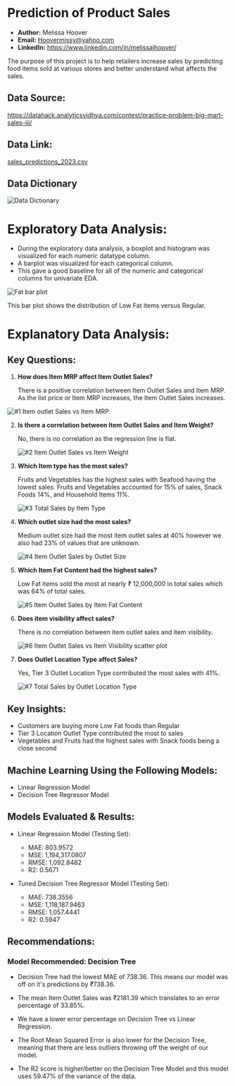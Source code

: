 # **Prediction of Product Sales**
- **Author:** Melissa Hoover
- **Email:** Hoovermissy@yahoo.com
- **LinkedIn:** https://www.linkedin.com/in/melissajhoover/

The purpose of this project is to help retailers increase sales by predicting food items sold at various stores and better understand what affects the sales.

## **Data Source:**
https://datahack.analyticsvidhya.com/contest/practice-problem-big-mart-sales-iii/
## **Data Link:**
[sales_predictions_2023.csv](https://github.com/Mhoover41/Prediction-of-Product-Sales/files/11401628/sales_predictions_2023.csv)

## **Data Dictionary**

![Data Dictionary](https://user-images.githubusercontent.com/127150137/236072592-f1a358bd-42af-4489-945b-95c302f61c96.png)
# **Exploratory Data Analysis**:
- During the exploratory data analysis, a boxplot and histogram was visualized for each numeric datatype column. 
- A barplot was visualized for each categorical column. 
- This gave a good baseline for all of the numeric and categorical columns for univariate EDA. 

![Fat bar plot](https://user-images.githubusercontent.com/127150137/236330360-859ccc7a-1b3c-4b01-a3a7-0aeeb5bab1bb.png)


This bar plot shows the distribution of Low Fat items versus Regular.

# **Explanatory Data Analysis**:

## **Key Questions:**

1) **How does Item MRP affect Item Outlet Sales?**
   
   There is a positive correlation between Item Outlet Sales and Item MRP. As the list price or Item MRP increases, the Item Outlet Sales increases.

![#1 Item outlet Sales vs Item MRP](https://user-images.githubusercontent.com/127150137/236072799-e46ae938-3483-4127-a818-2902b6474aa6.png)

2) **Is there a correlation between Item Outlet Sales and Item Weight?**
    
    No, there is no correlation as the regression line is flat. 
   
   ![#2 Item Outlet Sales vs Item Weight](https://user-images.githubusercontent.com/127150137/236072904-434c6e15-8be8-4208-9885-ce50a5295d87.png)
   
3) **Which Item type has the most sales?** 
   
   Fruits and Vegetables has the highest sales with Seafood having the lowest sales. Fruits and Vegetables accounted for 15% of sales, Snack Foods 14%, and Household        Items 11%. 
   
   ![#3 Total Sales by Item Type](https://user-images.githubusercontent.com/127150137/236072911-3bd51acb-4baf-4fed-8ea1-4436192899d6.png)

4) **Which outlet size had the most sales?**
   
   Medium outlet size had the most item outlet sales at 40% however we also had 23% of values that are unknown.
   
   ![#4 Item Outlet Sales by Outlet Size](https://user-images.githubusercontent.com/127150137/236072848-3d53475e-dc28-47c3-a243-15d337b22f5e.png)

5) **Which Item Fat Content had the highest sales?**  
   
   Low Fat items sold the most at nearly ₹ 12,000,000 in total sales which was 64% of total sales. 
   
   ![#5 Item Outlet Sales by Item Fat Content](https://user-images.githubusercontent.com/127150137/236072860-c6c56209-996a-4508-ae91-09fde188cfd0.png)
   
6) **Does item visibility affect sales?**
   
   There is no correlation between item outlet sales and item visibility.
   
   ![#6 Item Outlet Sales vs Item Visibility scatter plot](https://user-images.githubusercontent.com/127150137/236072862-7b5843cf-c74c-44ec-b69c-827d1d7ac86b.png)
   
7) **Does Outlet Location Type affect Sales?**
   
   Yes, Tier 3 Outlet Location Type contributed the most sales with 41%.
   
   ![#7 Total Sales by Outlet Location Type](https://user-images.githubusercontent.com/127150137/236072869-b5da30f1-0650-4716-b993-f2c0d3b6554f.png)
  
## **Key Insights:**
  - Customers are buying more Low Fat foods than Regular
  - Tier 3 Location Outlet Type contributed the most to sales
  - Vegetables and Fruits had the highest sales with Snack foods being a close second

## **Machine Learning Using the Following Models:**
- Linear Regression Model
- Decision Tree Regressor Model

## **Models Evaluated & Results:**

- Linear Regression Model (Testing Set):
  - MAE: 803.9572
  - MSE: 1,194,317.0807
  - RMSE: 1,092.8482
  - R2: 0.5671

- Tuned Decision Tree Regressor Model (Testing Set):
  - MAE: 738.3556
  - MSE: 1,118,187.9463
  - RMSE: 1,057.4441
  - R2: 0.5947

## **Recommendations:**
   
### Model Recommended: Decision Tree

   - Decision Tree had the lowest MAE of 738.36. This means our model was off on it's predictions by ₹738.36.

   - The mean Item Outlet Sales was ₹2181.39 which translates to an error percentage of 33.85%.

   - We have a lower error percentage on Decision Tree vs Linear Regression.

   - The Root Mean Squared Error is also lower for the Decision Tree, meaning that there are less outliers throwing off the weight of our model.

   - The R2 score is higher/better on the Decision Tree Model and this model uses 59.47% of the variance of the data. 
